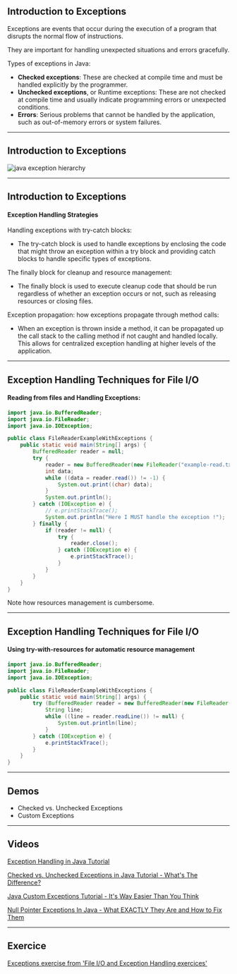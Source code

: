 ## Introduction to Exceptions

Exceptions are events that occur during the execution of a program that disrupts the normal flow of instructions.

They are important for handling unexpected situations and errors gracefully.

Types of exceptions in Java:

- **Checked exceptions**: These are checked at compile time and must be handled explicitly by the programmer.
- **Unchecked exceptions**, or Runtime exceptions: These are not checked at compile time and usually indicate programming errors or unexpected conditions.
- **Errors**: Serious problems that cannot be handled by the application, such as out-of-memory errors or system failures.

---

## Introduction to Exceptions

![java exception hierarchy](/images/exception-hierarchy.png)

---

## Introduction to Exceptions

#### Exception Handling Strategies

Handling exceptions with try-catch blocks:

- The try-catch block is used to handle exceptions by enclosing the code that might throw an exception within a try block and providing catch blocks to handle specific types of exceptions.

The finally block for cleanup and resource management:

- The finally block is used to execute cleanup code that should be run regardless of whether an exception occurs or not, such as releasing resources or closing files.

Exception propagation: how exceptions propagate through method calls:

- When an exception is thrown inside a method, it can be propagated up the call stack to the calling method if not caught and handled locally. This allows for centralized exception handling at higher levels of the application.

---

## Exception Handling Techniques for File I/O

#### Reading from files and Handling Exceptions:

```java
import java.io.BufferedReader;
import java.io.FileReader;
import java.io.IOException;

public class FileReaderExampleWithExceptions {
    public static void main(String[] args) {
        BufferedReader reader = null;
        try {
            reader = new BufferedReader(new FileReader("example-read.txt"));
            int data;
            while ((data = reader.read()) != -1) {
                System.out.print((char) data);
            }
            System.out.println();
        } catch (IOException e) {
            // e.printStackTrace();
            System.out.println("Here I MUST handle the exception !");
        } finally {
            if (reader != null) {
                try {
                    reader.close();
                } catch (IOException e) {
                    e.printStackTrace();
                }
            }
        }
    }
}
```

Note how resources management is cumbersome.

---

## Exception Handling Techniques for File I/O

#### Using try-with-resources for automatic resource management

```java
import java.io.BufferedReader;
import java.io.FileReader;
import java.io.IOException;

public class FileReaderExampleWithExceptions {
    public static void main(String[] args) {
        try (BufferedReader reader = new BufferedReader(new FileReader("example-read.txt"))) {
            String line;
            while ((line = reader.readLine()) != null) {
                System.out.println(line);
            }
        } catch (IOException e) {
            e.printStackTrace();
        }
    }
}
```

---

## Demos

* Checked vs. Unchecked Exceptions 
* Custom Exceptions

---

## Videos

[Exception Handling in Java Tutorial](https://youtu.be/1XAfapkBQjk)

[Checked vs. Unchecked Exceptions in Java Tutorial - What's The Difference?](https://youtu.be/bCPClyGsVhc)

[Java Custom Exceptions Tutorial - It's Way Easier Than You Think](https://youtu.be/OIozDnGYqIU)

[Null Pointer Exceptions In Java - What EXACTLY They Are and How to Fix Them](https://youtu.be/lm72_HCd17s)

---

## Exercice

[Exceptions exercise from 'File I/O and Exception Handling exercices'](/index0.html?/exercises/05.md)
